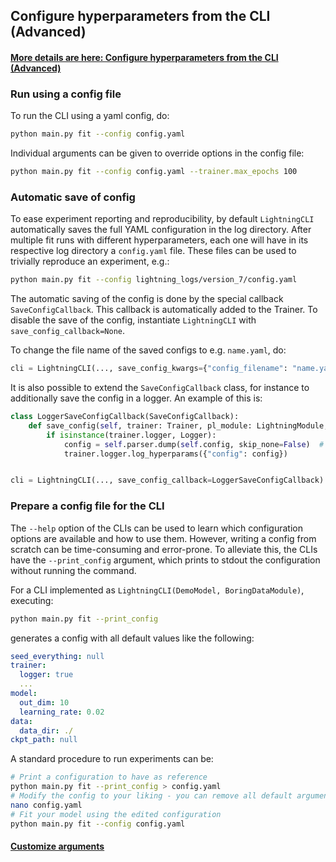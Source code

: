 ## Configure hyperparameters from the CLI (Advanced)

#### [More details are here: Configure hyperparameters from the CLI (Advanced)](https://lightning.ai/docs/pytorch/stable/cli/lightning_cli_advanced.html)

### Run using a config file

To run the CLI using a yaml config, do:

```bash
python main.py fit --config config.yaml
```

Individual arguments can be given to override options in the config file:

```bash
python main.py fit --config config.yaml --trainer.max_epochs 100
```

### Automatic save of config

To ease experiment reporting and reproducibility, by default `LightningCLI` automatically saves the full YAML configuration in the log directory. After multiple fit runs with different hyperparameters, each one will have in its respective log directory a `config.yaml` file. These files can be used to trivially reproduce an experiment, e.g.:

```bash
python main.py fit --config lightning_logs/version_7/config.yaml
```

The automatic saving of the config is done by the special callback `SaveConfigCallback`. This callback is automatically added to the Trainer. To disable the save of the config, instantiate `LightningCLI` with `save_config_callback=None`.

To change the file name of the saved configs to e.g. `name.yaml`, do:

```python
cli = LightningCLI(..., save_config_kwargs={"config_filename": "name.yaml"})
```

It is also possible to extend the `SaveConfigCallback` class, for instance to additionally save the config in a logger. An example of this is:

```python
class LoggerSaveConfigCallback(SaveConfigCallback):
    def save_config(self, trainer: Trainer, pl_module: LightningModule, stage: str) -> None:
        if isinstance(trainer.logger, Logger):
            config = self.parser.dump(self.config, skip_none=False)  # Required for proper reproducibility
            trainer.logger.log_hyperparams({"config": config})


cli = LightningCLI(..., save_config_callback=LoggerSaveConfigCallback)

```

### Prepare a config file for the CLI

The `--help` option of the CLIs can be used to learn which configuration options are available and how to use them. However, writing a config from scratch can be time-consuming and error-prone. To alleviate this, the CLIs have the `--print_config` argument, which prints to stdout the configuration without running the command.

For a CLI implemented as `LightningCLI(DemoModel, BoringDataModule)`, executing:

```bash
python main.py fit --print_config
```

generates a config with all default values like the following:

```yaml
seed_everything: null
trainer:
  logger: true
  ...
model:
  out_dim: 10
  learning_rate: 0.02
data:
  data_dir: ./
ckpt_path: null
```

A standard procedure to run experiments can be:

```bash
# Print a configuration to have as reference
python main.py fit --print_config > config.yaml
# Modify the config to your liking - you can remove all default arguments
nano config.yaml
# Fit your model using the edited configuration
python main.py fit --config config.yaml
```

#### [Customize arguments](https://lightning.ai/docs/pytorch/stable/cli/lightning_cli_advanced_2.html)
